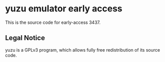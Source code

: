 yuzu emulator early access
=============

This is the source code for early-access 3437.

## Legal Notice

yuzu is a GPLv3 program, which allows fully free redistribution of its source code.
